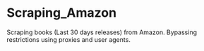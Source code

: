 # Scraping_Amazon
Scraping books (Last 30 days releases) from Amazon. Bypassing restrictions using proxies and user agents.
 
